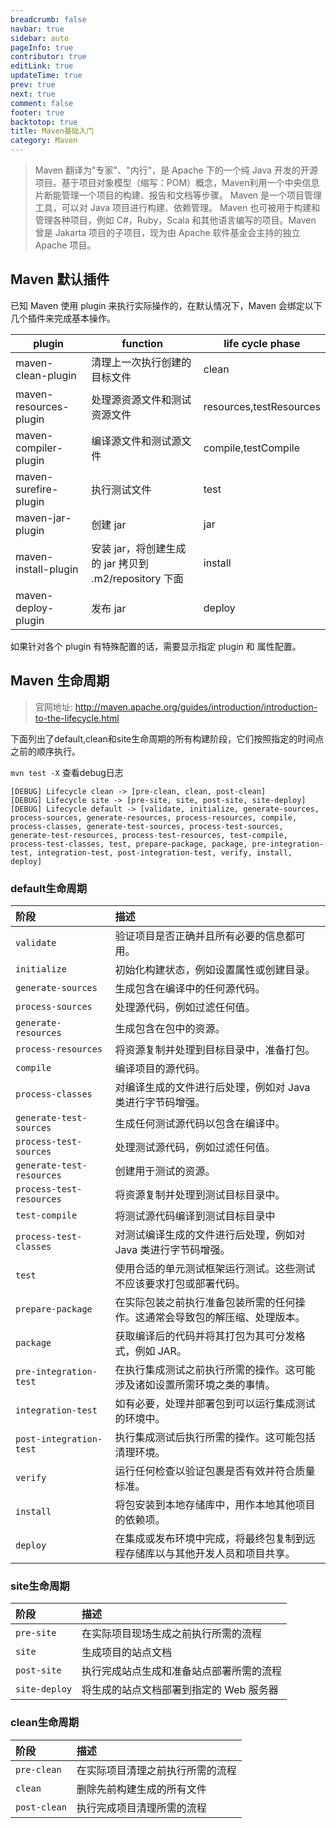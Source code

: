 ```yaml
---
breadcrumb: false
navbar: true
sidebar: auto
pageInfo: true
contributor: true
editLink: true
updateTime: true
prev: true
next: true
comment: false
footer: true
backtotop: true
title: Maven基础入门
category: Maven
---
```



> Maven 翻译为"专家"、"内行"，是 Apache 下的一个纯 Java 开发的开源项目。基于项目对象模型（缩写：POM）概念，Maven利用一个中央信息片断能管理一个项目的构建、报告和文档等步骤。
Maven 是一个项目管理工具，可以对 Java 项目进行构建、依赖管理。
Maven 也可被用于构建和管理各种项目，例如 C#，Ruby，Scala 和其他语言编写的项目。Maven 曾是 Jakarta 项目的子项目，现为由 Apache 软件基金会主持的独立 Apache 项目。

## Maven 默认插件

已知 Maven 使用 plugin 来执行实际操作的，在默认情况下，Maven 会绑定以下几个插件来完成基本操作。

| plugin                 | function                                              | life cycle phase        |
| ---------------------- | ----------------------------------------------------- | ----------------------- |
| maven-clean-plugin     | 清理上一次执行创建的目标文件                          | clean                   |
| maven-resources-plugin | 处理源资源文件和测试资源文件                          | resources,testResources |
| maven-compiler-plugin  | 编译源文件和测试源文件                                | compile,testCompile     |
| maven-surefire-plugin  | 执行测试文件                                          | test                    |
| maven-jar-plugin       | 创建 jar                                              | jar                     |
| maven-install-plugin   | 安装 jar，将创建生成的 jar 拷贝到 .m2/repository 下面 | install                 |
| maven-deploy-plugin    | 发布 jar                                              | deploy                  |

如果针对各个 plugin 有特殊配置的话，需要显示指定 plugin 和 属性配置。


## Maven 生命周期

> 官网地址: http://maven.apache.org/guides/introduction/introduction-to-the-lifecycle.html

下面列出了default,clean和site生命周期的所有构建阶段，它们按照指定的时间点之前的顺序执行。

`mvn test -X` 查看debug日志

```
[DEBUG] Lifecycle clean -> [pre-clean, clean, post-clean]
[DEBUG] Lifecycle site -> [pre-site, site, post-site, site-deploy]
[DEBUG] Lifecycle default -> [validate, initialize, generate-sources, process-sources, generate-resources, process-resources, compile, process-classes, generate-test-sources, process-test-sources, generate-test-resources, process-test-resources, test-compile, process-test-classes, test, prepare-package, package, pre-integration-test, integration-test, post-integration-test, verify, install, deploy]
```

### default生命周期

| 阶段                      | 描述                                                         |
| :------------------------ | :----------------------------------------------------------- |
| `validate`                | 验证项目是否正确并且所有必要的信息都可用。                   |
| `initialize`              | 初始化构建状态，例如设置属性或创建目录。                     |
| `generate-sources`        | 生成包含在编译中的任何源代码。                               |
| `process-sources`         | 处理源代码，例如过滤任何值。                                 |
| `generate-resources`      | 生成包含在包中的资源。                                       |
| `process-resources`       | 将资源复制并处理到目标目录中，准备打包。                     |
| `compile`                 | 编译项目的源代码。                                           |
| `process-classes`         | 对编译生成的文件进行后处理，例如对 Java 类进行字节码增强。   |
| `generate-test-sources`   | 生成任何测试源代码以包含在编译中。                           |
| `process-test-sources`    | 处理测试源代码，例如过滤任何值。                             |
| `generate-test-resources` | 创建用于测试的资源。                                         |
| `process-test-resources`  | 将资源复制并处理到测试目标目录中。                           |
| `test-compile`            | 将测试源代码编译到测试目标目录中                             |
| `process-test-classes`    | 对测试编译生成的文件进行后处理，例如对 Java 类进行字节码增强。 |
| `test`                    | 使用合适的单元测试框架运行测试。这些测试不应该要求打包或部署代码。 |
| `prepare-package`         | 在实际包装之前执行准备包装所需的任何操作。这通常会导致包的解压缩、处理版本。 |
| `package`                 | 获取编译后的代码并将其打包为其可分发格式，例如 JAR。         |
| `pre-integration-test`    | 在执行集成测试之前执行所需的操作。这可能涉及诸如设置所需环境之类的事情。 |
| `integration-test`        | 如有必要，处理并部署包到可以运行集成测试的环境中。           |
| `post-integration-test`   | 执行集成测试后执行所需的操作。这可能包括清理环境。           |
| `verify`                  | 运行任何检查以验证包裹是否有效并符合质量标准。               |
| `install`                 | 将包安装到本地存储库中，用作本地其他项目的依赖项。           |
| `deploy`                  | 在集成或发布环境中完成，将最终包复制到远程存储库以与其他开发人员和项目共享。 |

### site生命周期

| 阶段          | 描述                                     |
| :------------ | :--------------------------------------- |
| `pre-site`    | 在实际项目现场生成之前执行所需的流程     |
| `site`        | 生成项目的站点文档                       |
| `post-site`   | 执行完成站点生成和准备站点部署所需的流程 |
| `site-deploy` | 将生成的站点文档部署到指定的 Web 服务器  |


### clean生命周期

| 阶段         | 描述                             |
| :----------- | :------------------------------- |
| `pre-clean`  | 在实际项目清理之前执行所需的流程 |
| `clean`      | 删除先前构建生成的所有文件       |
| `post-clean` | 执行完成项目清理所需的流程       |
